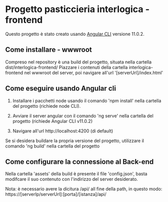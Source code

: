 # Progetto pasticcieria interlogica - frontend

Questo progetto è stato creato usando [Angular CLI](https://github.com/angular/angular-cli) versione 11.0.2.

## Come installare - wwwroot

Compreso nel repository è una build del progetto, situata nella cartella dist/interlogica-frontend/
Piazzare i contenuti della cartella interlogica-frontend nel wwwroot del server, poi navigare all'url '[serverUrl]/index.html'

## Come eseguire usando Angular cli

1. Installare i pacchetti node usando il comando 'npm install' nella cartella del progetto (richiede node CLI).

2. Avviare il server angular con il comando 'ng serve' nella cartella del progetto (richiede Angular CLI v11.0.2)

3. Navigare all'url http://localhost:4200 (di default)

Se si desidera buildare la propria versione del progetto, utilizzare il comando 'ng build' nella cartella del progetto

## Come configurare la connessione al Back-end

Nella cartella 'assets' della build è presente il file 'config.json', basta modifcare il suo contenuto con l'indirizzo del server desiderato.

Nota: è necessario avere la dicitura /api/ all fine della path, in questo modo: https://[serverIp/serverUrl]:[porta]/[istanza]/api/
